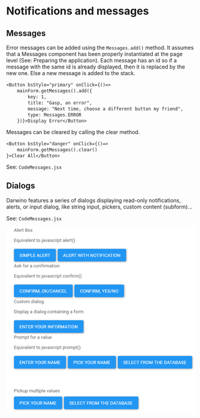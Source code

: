 # Notifications and messages

## Messages
Error messages can be added using the `Messages.add()` method. It assumes that a Messages component has been properly instantiated at the page level (See: Preparing the application).
Each message has an id so if a message with the same id is already displayed, then it is replaced by the new one. Else a new message is added to the stack.

    <Button bsStyle="primary" onClick={()=>
        mainForm.getMessages().add({
            key: 1,
            title: "Gasp, an error",
            message: "Next time, choose a different button my friend",
            type: Messages.ERROR
        })}>Display Error</Button>

Messages can be cleared by calling the clear method.

    <Button bsStyle="danger" onClick={()=>
        mainForm.getMessages().clear()
    }>Clear All</Button>

See: `CodeMessages.jsx`

## Dialogs

Darwino features a series of dialogs displaying read-only notifications, alerts, or input dialog, like string input, pickers, custom content (subform)...

See: `CodeMessages.jsx`

![](sampledialogs.png)


